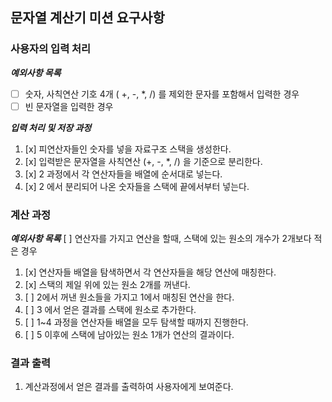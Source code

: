 ## 문자열 계산기 미션 요구사항

### 사용자의 입력 처리 
  ***예외사항 목록***
 - [ ] 숫자, 사칙연산 기호 4개 ( +, -, *, /) 를 제외한 문자를 포함해서 입력한 경우
 - [ ] 빈 문자열을 입력한 경우 
 
 ***입력 처리 및 저장 과정***
 1. [x] 피연산자들인 숫자를 넣을 자료구조 스택을 생성한다.  
 2. [x] 입력받은 문자열을 사칙연산 (+, -, *, /) 을 기준으로 분리한다.
 3. [x] 2 과정에서 각 연산자들을 배열에 순서대로 넣는다.  
 4. [x] 2 에서 분리되어 나온 숫자들을 스택에 끝에서부터 넣는다. 
 
 
 ### 계산 과정
  ***예외사항 목록***
   [ ] 연산자를 가지고 연산을 할때, 스택에 있는 원소의 개수가 2개보다 적은 경우
  1. [x] 연산자들 배열을 탐색하면서 각 연산자들을 해당 연산에 매칭한다.
  2. [x] 스택의 제일 위에 있는 원소 2개를 꺼낸다. 
  3. [ ] 2에서 꺼낸 원소들을 가지고 1에서 매칭된 연산을 한다.
  4. [ ] 3 에서 얻은 결과를 스택에 원소로 추가한다.
  5. [ ] 1~4 과정을 연산자들 배열을 모두 탐색할 때까지 진행한다.
  6. [ ] 5 이후에 스택에 남아있는 원소 1개가 연산의 결과이다. 
  
### 결과 출력
  1. 계산과정에서 얻은 결과를 출력하여 사용자에게 보여준다.  